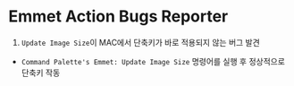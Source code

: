 # Emmet Action Bugs Reporter

1. `Update Image Size`이 MAC에서 단축키가 바로 적용되지 않는 버그 발견
  - `Command Palette's Emmet: Update Image Size` 명령어를 실행 후 정상적으로 단축키 작동